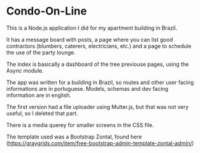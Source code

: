 # Condo-On-Line

This is a Node.js application I did for my apartment building in Brazil. 

 It has a message board with posts, a page where you can list good contractors (blumbers, caterers, electricians, etc.) and a page to schedule the use of the party lounge.

The index is basically a dashboard of the tree previouse pages, using the Async module.

The app was written for a building in Brazil, so routes and other user facing informations are in portuguese.  Models, schemas and dev facing information are in english.

The first version had a file uploader using Multer.js, but that was not very useful, so I deleted that part.

There is a  media querey for smaller screens in the CSS file.

The template used was a Bootstrap Zontal, found here (https://graygrids.com/item/free-bootstrap-admin-template-zontal-admin/)
